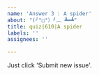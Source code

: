 ```yaml
---
name: 'Answer 3 : A spider'
about: "(╯°□°）╯︵ ┻━┻"
title: quiz|610|A spider
labels: ''
assignees: ''

---
```


Just click 'Submit new issue'.
